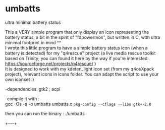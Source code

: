 # umbatts
ultra minimal battery status

This a VERY simple program that only display an icon representing the battery status, a bit in the spirit of "fdpowermon", but written in C, with ultra minimal footprint in mind ^^  
I wrote this little program to have a simple battery status icon (when a battery is detected) for my "q4rescue" project (a live media rescue toolkit based on Trinity; you can found it here by the way if you're interested: https://sourceforge.net/projects/q4rescue/ )  
It is designed to work with my kdeten_light icon set (from my q4osXpack project), relevant icons in icons folder. You can adapt the script to use your own iconset :)  
  
-dependencies: gtk2 ; acpi  
  
-compile it with :   
gcc -Os -s -o umbatts umbatts.c `pkg-config --cflags --libs gtk+-2.0`                                                  
  
then you can run the binary : ./umbatts  
  
+---+

